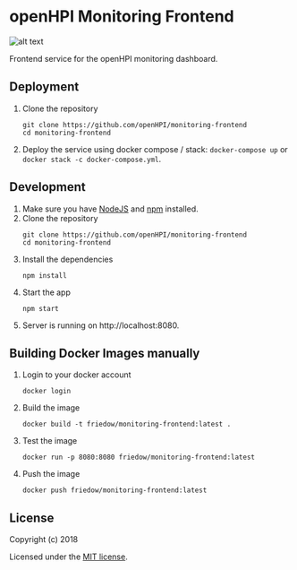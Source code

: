 # openHPI Monitoring Frontend
![alt text](https://img.shields.io/travis/com/openHPI/monitoring-frontend.svg "Travis Build") 

Frontend service for the openHPI monitoring dashboard.

## Deployment

1. Clone the repository
    ```
    git clone https://github.com/openHPI/monitoring-frontend
    cd monitoring-frontend
    ```

1. Deploy the service using docker compose / stack: 
  ```docker-compose up``` or ```docker stack -c docker-compose.yml```.

## Development

1. Make sure you have [NodeJS](https://nodejs.org/) and [npm](https://www.npmjs.com/) installed.
1. Clone the repository
    ```
    git clone https://github.com/openHPI/monitoring-frontend
    cd monitoring-frontend
    ```
1. Install the dependencies
    ```
    npm install
    ```
1. Start the app
    ```
    npm start
    ```
1. Server is running on http://localhost:8080.


## Building Docker Images manually

1. Login to your docker account
    ```
    docker login
    ```
1. Build the image
    ```
    docker build -t friedow/monitoring-frontend:latest .
    ```
1. Test the image
    ```
    docker run -p 8080:8080 friedow/monitoring-frontend:latest
    ```
1. Push the image
    ```
    docker push friedow/monitoring-frontend:latest
    ```

## License

Copyright (c) 2018

Licensed under the [MIT license](LICENSE).
